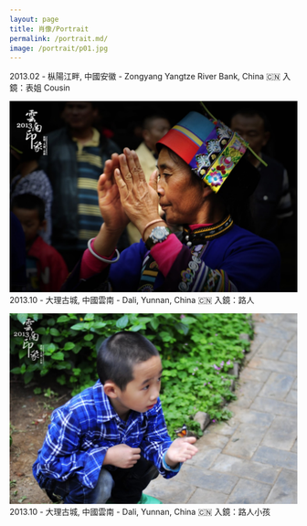 ```yaml
---
layout: page
title: 肖像/Portrait
permalink: /portrait.md/
image: /portrait/p01.jpg
---
```

2013.02 - 枞陽江畔, 中國安徽 - Zongyang Yangtze River Bank, China 🇨🇳 
入鏡：表姐 Cousin


![](/img/portrait/p02.JPG)
2013.10 - 大理古城, 中國雲南 - Dali, Yunnan, China 🇨🇳 
入鏡：路人 


![](/img/portrait/p03.JPG)
2013.10 - 大理古城, 中國雲南 - Dali, Yunnan, China 🇨🇳 
入鏡：路人小孩

